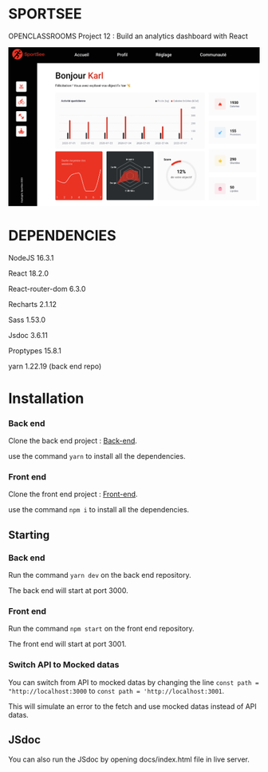# SPORTSEE

OPENCLASSROOMS Project 12 : Build an analytics dashboard with React

![SportSee](https://raw.githubusercontent.com/JulieMoreau01/moreaujulie_12_14012022/main/src/assets/readme.png)

# DEPENDENCIES

NodeJS 16.3.1

React 18.2.0

React-router-dom 6.3.0

Recharts 2.1.12

Sass 1.53.0

Jsdoc 3.6.11

Proptypes 15.8.1

yarn 1.22.19 (back end repo)

# Installation

### Back end

Clone the back end project : [Back-end](https://github.com/HerveHamann/P9-front-end-dashboard).

use the command `yarn` to install all the dependencies.

### Front end

Clone the front end project : [Front-end](https://github.com/Dylan-Fruit/dylanfruit_12_08072022).

use the command `npm i` to install all the dependencies.

## Starting

### Back end

Run the command `yarn dev` on the back end repository.

The back end will start at port 3000.

### Front end

Run the command `npm start` on the front end repository.

The front end will start at port 3001.

### Switch API to Mocked datas

You can switch from API to mocked datas by changing the line `const path = "http://localhost:3000` to `const path = 'http://localhost:3001`.

This will simulate an error to the fetch and use mocked datas instead of API datas.

## JSdoc

You can also run the JSdoc by opening docs/index.html file in live server.
